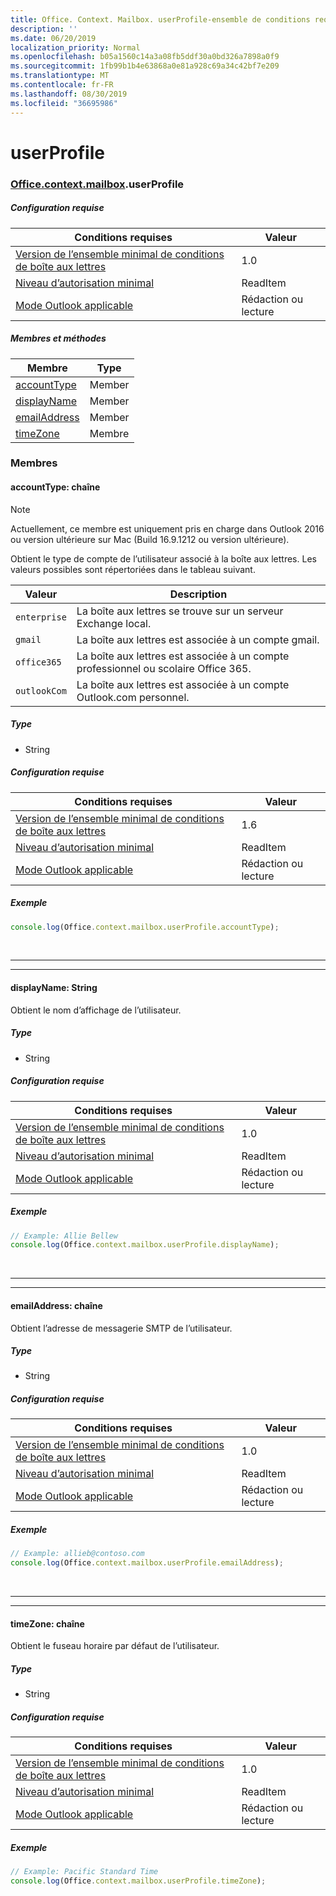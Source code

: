 ```yaml
---
title: Office. Context. Mailbox. userProfile-ensemble de conditions requises 1,6
description: ''
ms.date: 06/20/2019
localization_priority: Normal
ms.openlocfilehash: b05a1560c14a3a08fb5ddf30a0bd326a7898a0f9
ms.sourcegitcommit: 1fb99b1b4e63868a0e81a928c69a34c42bf7e209
ms.translationtype: MT
ms.contentlocale: fr-FR
ms.lasthandoff: 08/30/2019
ms.locfileid: "36695986"
---
```

# <a name="userprofile"></a>userProfile

### <a name="officeofficemdcontextofficecontextmdmailboxofficecontextmailboxmduserprofile"></a>[Office](Office.md)[.context](Office.context.md)[.mailbox](Office.context.mailbox.md).userProfile

##### <a name="requirements"></a>Configuration requise

|Conditions requises| Valeur|
|---|---|
|[Version de l’ensemble minimal de conditions de boîte aux lettres](/office/dev/add-ins/reference/requirement-sets/outlook-api-requirement-sets)| 1.0|
|[Niveau d’autorisation minimal](/outlook/add-ins/understanding-outlook-add-in-permissions)| ReadItem|
|[Mode Outlook applicable](/outlook/add-ins/#extension-points)| Rédaction ou lecture|

##### <a name="members-and-methods"></a>Membres et méthodes

| Membre | Type |
|--------|------|
| [accountType](#accounttype-string) | Member |
| [displayName](#displayname-string) | Member |
| [emailAddress](#emailaddress-string) | Member |
| [timeZone](#timezone-string) | Membre |

### <a name="members"></a>Membres

#### <a name="accounttype-string"></a>accountType: chaîne

> [!NOTE]
> Actuellement, ce membre est uniquement pris en charge dans Outlook 2016 ou version ultérieure sur Mac (Build 16.9.1212 ou version ultérieure).

Obtient le type de compte de l’utilisateur associé à la boîte aux lettres. Les valeurs possibles sont répertoriées dans le tableau suivant.

| Valeur | Description |
|-------|-------------|
| `enterprise` | La boîte aux lettres se trouve sur un serveur Exchange local. |
| `gmail` | La boîte aux lettres est associée à un compte gmail. |
| `office365` | La boîte aux lettres est associée à un compte professionnel ou scolaire Office 365. |
| `outlookCom` | La boîte aux lettres est associée à un compte Outlook.com personnel. |

##### <a name="type"></a>Type

*   String

##### <a name="requirements"></a>Configuration requise

|Conditions requises| Valeur|
|---|---|
|[Version de l’ensemble minimal de conditions de boîte aux lettres](/office/dev/add-ins/reference/requirement-sets/outlook-api-requirement-sets)| 1.6 |
|[Niveau d’autorisation minimal](/outlook/add-ins/understanding-outlook-add-in-permissions)| ReadItem|
|[Mode Outlook applicable](/outlook/add-ins/#extension-points)| Rédaction ou lecture|

##### <a name="example"></a>Exemple

```js
console.log(Office.context.mailbox.userProfile.accountType);
```

<br>

---
---

#### <a name="displayname-string"></a>displayName: String

Obtient le nom d’affichage de l’utilisateur.

##### <a name="type"></a>Type

*   String

##### <a name="requirements"></a>Configuration requise

|Conditions requises| Valeur|
|---|---|
|[Version de l’ensemble minimal de conditions de boîte aux lettres](/office/dev/add-ins/reference/requirement-sets/outlook-api-requirement-sets)| 1.0|
|[Niveau d’autorisation minimal](/outlook/add-ins/understanding-outlook-add-in-permissions)| ReadItem|
|[Mode Outlook applicable](/outlook/add-ins/#extension-points)| Rédaction ou lecture|

##### <a name="example"></a>Exemple

```js
// Example: Allie Bellew
console.log(Office.context.mailbox.userProfile.displayName);
```

<br>

---
---

#### <a name="emailaddress-string"></a>emailAddress: chaîne

Obtient l’adresse de messagerie SMTP de l’utilisateur.

##### <a name="type"></a>Type

*   String

##### <a name="requirements"></a>Configuration requise

|Conditions requises| Valeur|
|---|---|
|[Version de l’ensemble minimal de conditions de boîte aux lettres](/office/dev/add-ins/reference/requirement-sets/outlook-api-requirement-sets)| 1.0|
|[Niveau d’autorisation minimal](/outlook/add-ins/understanding-outlook-add-in-permissions)| ReadItem|
|[Mode Outlook applicable](/outlook/add-ins/#extension-points)| Rédaction ou lecture|

##### <a name="example"></a>Exemple

```js
// Example: allieb@contoso.com
console.log(Office.context.mailbox.userProfile.emailAddress);
```

<br>

---
---

#### <a name="timezone-string"></a>timeZone: chaîne

Obtient le fuseau horaire par défaut de l’utilisateur.

##### <a name="type"></a>Type

*   String

##### <a name="requirements"></a>Configuration requise

|Conditions requises| Valeur|
|---|---|
|[Version de l’ensemble minimal de conditions de boîte aux lettres](/office/dev/add-ins/reference/requirement-sets/outlook-api-requirement-sets)| 1.0|
|[Niveau d’autorisation minimal](/outlook/add-ins/understanding-outlook-add-in-permissions)| ReadItem|
|[Mode Outlook applicable](/outlook/add-ins/#extension-points)| Rédaction ou lecture|

##### <a name="example"></a>Exemple

```js
// Example: Pacific Standard Time
console.log(Office.context.mailbox.userProfile.timeZone);
```

